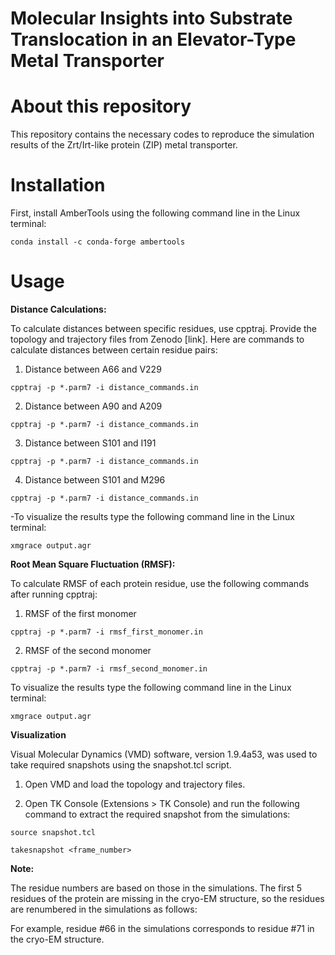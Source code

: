 Molecular Insights into Substrate Translocation in an Elevator-Type Metal Transporter
=======
About this repository
=======
This repository contains the necessary codes to reproduce the simulation results of the Zrt/Irt-like protein (ZIP) metal transporter.

Installation
=======

First, install AmberTools using the following command line in the Linux terminal:

`conda install -c conda-forge ambertools`

Usage
=======
**Distance Calculations:**

To calculate distances between specific residues, use cpptraj. Provide the topology and trajectory files from Zenodo [link]. Here are commands to calculate distances between certain residue pairs:

1. Distance between A66 and V229

`cpptraj -p *.parm7 -i distance_commands.in`

2. Distance between A90 and A209

`cpptraj -p *.parm7 -i distance_commands.in`

3. Distance between S101 and I191

`cpptraj -p *.parm7 -i distance_commands.in`

4. Distance between S101 and M296

`cpptraj -p *.parm7 -i distance_commands.in`

-To visualize the results type the following command line in the Linux terminal:

`xmgrace output.agr`

**Root Mean Square Fluctuation (RMSF):**

To calculate RMSF of each protein residue, use the following commands after running cpptraj:


1. RMSF of the first monomer

`cpptraj -p *.parm7 -i rmsf_first_monomer.in`

2. RMSF of the second monomer

`cpptraj -p *.parm7 -i rmsf_second_monomer.in`

To visualize the results type the following command line in the Linux terminal:

`xmgrace output.agr`

**Visualization**

Visual Molecular Dynamics (VMD) software, version 1.9.4a53, was used to take required snapshots using the snapshot.tcl script.

1. Open VMD and load the topology and trajectory files.

2. Open TK Console (Extensions > TK Console) and run the following command to extract the required snapshot from the simulations:


`source snapshot.tcl`

`takesnapshot <frame_number>`

**Note:**

The residue numbers are based on those in the simulations. The first 5 residues of the protein are missing in the cryo-EM structure, so the residues are renumbered in the simulations as follows:

For example, residue #66 in the simulations corresponds to residue #71 in the cryo-EM structure.


